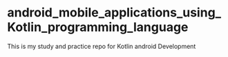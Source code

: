 # android_mobile_applications_using_Kotlin_programming_language
This is my study and practice repo for Kotlin android Development
